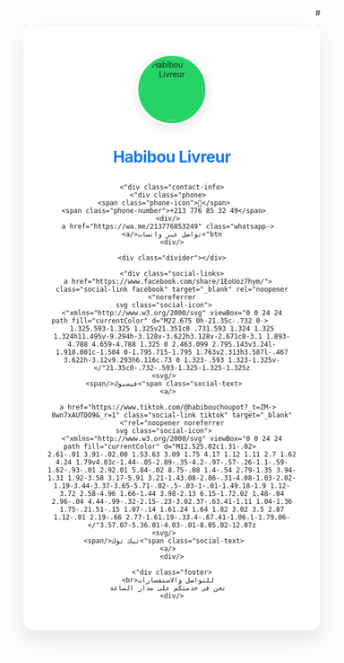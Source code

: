 #<!DOCTYPE html>
<html lang="ar" dir="rtl">
<head>
  <meta charset="UTF-8" />
  <meta name="viewport" content="width=device-width, initial-scale=1.0"/>
  <title>Habibou Livreur - التوصيل السريع</title>
  <style>
    :root {
      --primary-color: #25D366;
      --secondary-color: #1877F2;
      --tiktok-color: #FE2C55;
      --text-color: #2d3436;
    }

    body {
      font-family: 'Segoe UI', Tahoma, Geneva, Verdana, sans-serif;
      background: linear-gradient(135deg, #f5f7fa 0%, #e4e8eb 100%);
      margin: 0;
      padding: 0;
      display: flex;
      justify-content: center;
      align-items: center;
      min-height: 100vh;
      color: var(--text-color);
    }

    .container {
      background-color: white;
      border-radius: 18px;
      box-shadow: 0 15px 35px rgba(0, 0, 0, 0.1);
      padding: 40px;
      width: 90%;
      max-width: 450px;
      text-align: center;
      position: relative;
      overflow: hidden;
    }

    .container::before {
      content: '';
      position: absolute;
      top: 0;
      right: 0;
      width: 100%;
      height: 8px;
      background: linear-gradient(90deg, var(--secondary-color), var(--tiktok-color));
    }

    .logo {
      width: 110px;
      height: 110px;
      margin: 10px auto 25px;
      display: block;
      border-radius: 50%;
      object-fit: cover;
      border: 4px solid white;
      box-shadow: 0 5px 15px rgba(0, 0, 0, 0.1);
      background-color: var(--primary-color);
      padding: 5px;
    }

    h1 {
      color: var(--secondary-color);
      margin-bottom: 30px;
      font-size: 28px;
      font-weight: 700;
      letter-spacing: -0.5px;
    }

    .contact-info {
      background: linear-gradient(135deg, #f8f9fa 0%, #e9ecef 100%);
      padding: 20px;
      border-radius: 12px;
      margin-bottom: 30px;
      box-shadow: inset 0 2px 4px rgba(0,0,0,0.05);
      border: 1px solid rgba(0,0,0,0.05);
    }

    .phone {
      display: flex;
      align-items: center;
      justify-content: center;
      margin-bottom: 15px;
      font-size: 20px;
      color: var(--text-color);
      font-weight: 600;
    }

    .phone-number {
      unicode-bidi: isolate;
      direction: ltr;
      margin-right: 8px;
    }

    .phone-icon {
      color: var(--primary-color);
      font-size: 28px;
    }

    .whatsapp-btn {
      display: inline-block;
      background-color: var(--primary-color);
      color: white;
      padding: 12px 25px;
      border-radius: 30px;
      text-decoration: none;
      font-weight: 600;
      margin-top: 15px;
      transition: all 0.3s ease;
      box-shadow: 0 4px 15px rgba(37, 211, 102, 0.3);
    }

    .whatsapp-btn:hover {
      transform: translateY(-3px);
      box-shadow: 0 6px 20px rgba(37, 211, 102, 0.4);
    }

    .divider {
      height: 1px;
      background: linear-gradient(90deg, transparent, rgba(0,0,0,0.1), transparent);
      margin: 25px 0;
    }

    .social-links {
      display: flex;
      justify-content: center;
      gap: 25px;
      margin-top: 25px;
    }

    .social-link {
      display: flex;
      flex-direction: column;
      align-items: center;
      text-decoration: none;
      color: var(--text-color);
      transition: all 0.3s ease;
    }

    .social-link:hover {
      transform: translateY(-5px);
    }

    .social-icon {
      width: 55px;
      height: 55px;
      margin-bottom: 10px;
      border-radius: 50%;
      padding: 12px;
      background: linear-gradient(135deg, #f8f9fa 0%, #e9ecef 100%);
      box-shadow: 0 5px 15px rgba(0, 0, 0, 0.1);
      transition: all 0.3s ease;
    }

    .facebook:hover {
      color: var(--secondary-color);
    }

    .facebook:hover .social-icon {
      background: linear-gradient(135deg, #74b9ff 0%, var(--secondary-color) 100%);
      box-shadow: 0 8px 25px rgba(24, 119, 242, 0.3);
    }

    .tiktok:hover {
      color: var(--tiktok-color);
    }

    .tiktok:hover .social-icon {
      background: linear-gradient(135deg, #25F4EE 0%, var(--tiktok-color) 100%);
      box-shadow: 0 8px 25px rgba(254, 44, 85, 0.3);
    }

    .social-text {
      font-size: 15px;
      font-weight: 500;
      transition: all 0.3s ease;
    }

    .footer {
      margin-top: 35px;
      font-size: 14px;
      color: #636e72;
      line-height: 1.6;
    }
  </style>
</head>
<body>
  <div class="container">
    <img src="logo.png" alt="Habibou Livreur" class="logo" />
    <h1>Habibou Livreur</h1>

    <div class="contact-info">
      <div class="phone">
        <span class="phone-icon">📱</span>
        <span class="phone-number">+213 776 85 32 49</span>
      </div>
      <a href="https://wa.me/213776853249" class="whatsapp-btn">تواصل عبر واتساب</a>
    </div>

    <div class="divider"></div>

    <div class="social-links">
      <a href="https://www.facebook.com/share/1EoUoz7hym/" class="social-link facebook" target="_blank" rel="noopener noreferrer">
        <svg class="social-icon" xmlns="http://www.w3.org/2000/svg" viewBox="0 0 24 24">
          <path fill="currentColor" d="M22.675 0h-21.35c-.732 0-1.325.593-1.325 1.325v21.351c0 .731.593 1.324 1.325 1.324h11.495v-9.294h-3.128v-3.622h3.128v-2.671c0-3.1 1.893-4.788 4.659-4.788 1.325 0 2.463.099 2.795.143v3.24l-1.918.001c-1.504 0-1.795.715-1.795 1.763v2.313h3.587l-.467 3.622h-3.12v9.293h6.116c.73 0 1.323-.593 1.323-1.325v-21.35c0-.732-.593-1.325-1.325-1.325z"/>
        </svg>
        <span class="social-text">فيسبوك</span>
      </a>

      <a href="https://www.tiktok.com/@habibouchoupot?_t=ZM-8wn7xAUTDO9&_r=1" class="social-link tiktok" target="_blank" rel="noopener noreferrer">
        <svg class="social-icon" xmlns="http://www.w3.org/2000/svg" viewBox="0 0 24 24">
          <path fill="currentColor" d="M12.525.02c1.31-.02 2.61-.01 3.91-.02.08 1.53.63 3.09 1.75 4.17 1.12 1.11 2.7 1.62 4.24 1.79v4.03c-1.44-.05-2.89-.35-4.2-.97-.57-.26-1.1-.59-1.62-.93-.01 2.92.01 5.84-.02 8.75-.08 1.4-.54 2.79-1.35 3.94-1.31 1.92-3.58 3.17-5.91 3.21-1.43.08-2.86-.31-4.08-1.03-2.02-1.19-3.44-3.37-3.65-5.71-.02-.5-.03-1-.01-1.49.18-1.9 1.12-3.72 2.58-4.96 1.66-1.44 3.98-2.13 6.15-1.72.02 1.48-.04 2.96-.04 4.44-.99-.32-2.15-.23-3.02.37-.63.41-1.11 1.04-1.36 1.75-.21.51-.15 1.07-.14 1.61.24 1.64 1.82 3.02 3.5 2.87 1.12-.01 2.19-.66 2.77-1.61.19-.33.4-.67.41-1.06.1-1.79.06-3.57.07-5.36.01-4.03-.01-8.05.02-12.07z"/>
        </svg>
        <span class="social-text">تيك توك</span>
      </a>
    </div>

    <div class="footer">
      للتواصل والاستفسارات<br>
      نحن في خدمتكم على مدار الساعة
    </div>
  </div>
</body>
</html>
